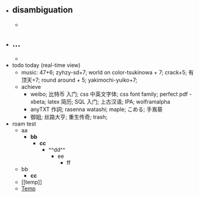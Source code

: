 - disambiguation
    - 
    - 
- ...
    - 
    - 
- todo today (real-time view)
    - music: 47+6; zyhzy-sd+7; world on color-tsukinowa + 7; crack+5; 有顶天+7; round around + 5; yakimochi-yuiko+7; 
    - achieve
        - weibo; 比特币 入门; css 中英文字体; css font family; perfect pdf - xbeta; latex 简历; SQL 入门; 上古汉语; IPA; wolframalpha
        - anyTXT 作詞; rasenna watashi; maple; こめる; 手嶌葵
        - 御姐; 丝路大亨; 重生传奇; trash; 
- roam test
    - aa
        - **bb**
            - __cc__
                - ^^dd^^
                    - ee
                        - ff
    - bb
        - __cc__
    - [[temp]]
    - [Temp]([[temp]])
